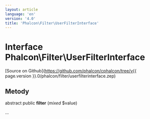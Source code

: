 ```yaml
---
layout: article
language: 'en'
version: '4.0'
title: 'Phalcon\Filter\UserFilterInterface'
---
```

# Interface **Phalcon\Filter\UserFilterInterface**

[Source on Github](https://github.com/phalcon/cphalcon/tree/v{{ page.version }}.0/phalcon/filter/userfilterinterface.zep)

## Metody

abstract public **filter** (*mixed* $value)

...